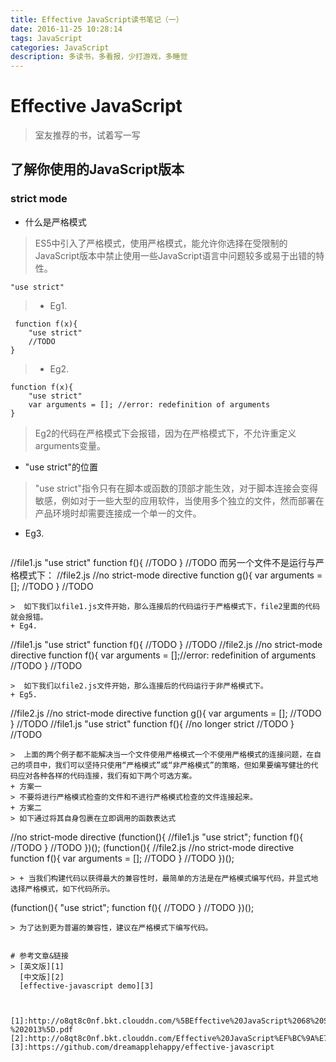 ```yaml
---
title: Effective JavaScript读书笔记（一）
date: 2016-11-25 10:28:14
tags: JavaScript
categories: JavaScript
description: 多读书，多看报，少打游戏，多睡觉
---
```

# Effective JavaScript
> 室友推荐的书，试着写一写
<!-- more -->
## 了解你使用的JavaScript版本
### strict mode
+ 什么是严格模式
> ES5中引入了严格模式，使用严格模式，能允许你选择在受限制的JavaScript版本中禁止使用一些JavaScript语言中问题较多或易于出错的特性。
```
"use strict"
```
> + Eg1.
```
 function f(x){
    "use strict"
    //TODO
}
```
> + Eg2.
```
function f(x){
    "use strict"
    var arguments = []; //error: redefinition of arguments
}
```
>  Eg2的代码在严格模式下会报错，因为在严格模式下，不允许重定义arguments变量。
+ "use strict"的位置
> "use strict"指令只有在脚本或函数的顶部才能生效，对于脚本连接会变得敏感，例如对于一些大型的应用软件，当使用多个独立的文件，然而部署在产品环境时却需要连接成一个单一的文件。
+ Eg3.
> ```
//file1.js
"use strict"
function f(){
    //TODO
}
//TODO
而另一个文件不是运行与严格模式下：
//file2.js
//no strict-mode directive
function g(){
    var arguments = [];
    //TODO
}
//TODO
```
>  如下我们以file1.js文件开始，那么连接后的代码运行于严格模式下，file2里面的代码就会报错。
+ Eg4.
```
//file1.js
"use strict"
function f(){
    //TODO
}
//TODO
//file2.js
//no strict-mode directive
function f(){
    var arguments = [];//error: redefinition of arguments
    //TODO
}
//TODO
```
>  如下我们以file2.js文件开始，那么连接后的代码运行于非严格模式下。
+ Eg5.
```
//file2.js
//no strict-mode directive
function g(){
    var arguments = [];
    //TODO
}
//TODO
//file1.js
"use strict"
function f(){ //no longer strict
    //TODO
}
//TODO
```
>  上面的两个例子都不能解决当一个文件使用严格模式一个不使用严格模式的连接问题，在自己的项目中，我们可以坚持只使用“严格模式”或“非严格模式”的策略，但如果要编写健壮的代码应对各种各样的代码连接，我们有如下两个可选方案。
+ 方案一
> 不要将进行严格模式检查的文件和不进行严格模式检查的文件连接起来。
+ 方案二
> 如下通过将其自身包裹在立即调用的函数表达式
```
//no strict-mode directive
(function(){
    //file1.js
    "use strict";
    function f(){
        //TODO
    }
    //TODO
})();
(function(){
    //file2.js
    //no strict-mode directive
    function f(){
        var arguments = [];
        //TODO
    }
    //TODO
})();
```
> + 当我们构建代码以获得最大的兼容性时，最简单的方法是在严格模式编写代码，并显式地选择严格模式，如下代码所示。
```
(function(){
    "use strict";
    function f(){
        //TODO
  }
  //TODO
})();
```
> 为了达到更为普遍的兼容性，建议在严格模式下编写代码。


# 参考文章&链接
> [英文版][1]
  [中文版][2]
  [effective-javascript demo][3]



[1]:http://o8qt8c0nf.bkt.clouddn.com/%5BEffective%20JavaScript%2068%20Specific%20Ways%20to%20Harness%20the%20Power%20of%20JavaScript%20%28Effective%20Software%20Development%20Series%29%20by%20David%20Herman%20-%202013%5D.pdf
[2]:http://o8qt8c0nf.bkt.clouddn.com/Effective%20JavaScript%EF%BC%9A%E7%BC%96%E5%86%99%E9%AB%98%E8%B4%A8%E9%87%8FJavaScript%E4%BB%A3%E7%A0%81%E7%9A%8468%E4%B8%AA%E6%9C%89%E6%95%88%E6%96%B9%E6%B3%95%EF%BC%88%E5%B8%A6%E4%B9%A6%E7%AD%BE%E4%B8%AD%E6%96%87%E6%89%AB%E6%8F%8F%E7%89%88%EF%BC%89.pdf
[3]:https://github.com/dreamapplehappy/effective-javascript
